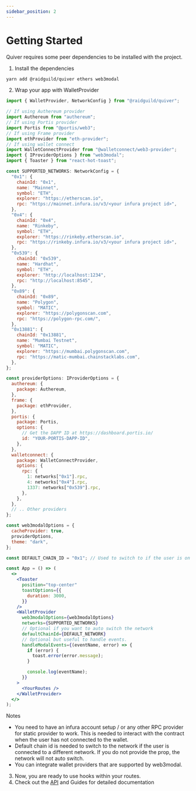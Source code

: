 ```yaml
---
sidebar_position: 2
---
```


# Getting Started

Quiver requires some peer dependencies to be installed with the project.

1. Install the dependencies

```bash
yarn add @raidguild/quiver ethers web3modal
```

2. Wrap your app with WalletProvider

```jsx
import { WalletProvider, NetworkConfig } from "@raidguild/quiver";

// If using Authereum provider
import Authereum from "authereum";
// If using Portis provider
import Portis from "@portis/web3";
// If using Frame provider
import ethProvider from "eth-provider";
// If using wallet connect
import WalletConnectProvider from "@walletconnect/web3-provider";
import { IProviderOptions } from "web3modal";
import { Toaster } from "react-hot-toast";

const SUPPORTED_NETWORKS: NetworkConfig = {
  "0x1": {
    chainId: "0x1",
    name: "Mainnet",
    symbol: "ETH",
    explorer: "https://etherscan.io",
    rpc: "https://mainnet.infura.io/v3/<your infura project id>",
  },
  "0x4": {
    chainId: "0x4",
    name: "Rinkeby",
    symbol: "ETH",
    explorer: "https://rinkeby.etherscan.io",
    rpc: "https://rinkeby.infura.io/v3/<your infura project id>",
  },
  "0x539": {
    chainId: "0x539",
    name: "Hardhat",
    symbol: "ETH",
    explorer: "http://localhost:1234",
    rpc: "http://localhost:8545",
  },
  "0x89": {
    chainId: "0x89",
    name: "Polygon",
    symbol: "MATIC",
    explorer: "https://polygonscan.com",
    rpc: "https://polygon-rpc.com/",
  },
  "0x13881": {
    chainId: "0x13881",
    name: "Mumbai Testnet",
    symbol: "MATIC",
    explorer: "https://mumbai.polygonscan.com",
    rpc: "https://matic-mumbai.chainstacklabs.com",
  },
};

const providerOptions: IProviderOptions = {
  authereum: {
    package: Authereum,
  },
  frame: {
    package: ethProvider,
  },
  portis: {
    package: Portis,
    options: {
      // Get the DAPP ID at https://dashboard.portis.io/
      id: "YOUR-PORTIS-DAPP-ID",
    },
  },
  walletconnect: {
    package: WalletConnectProvider,
    options: {
      rpc: {
        1: networks["0x1"].rpc,
        4: networks["0x4"].rpc,
        1337: networks["0x539"].rpc,
      },
    },
  },
  // .. Other providers
};

const web3modalOptions = {
  cacheProvider: true,
  providerOptions,
  theme: "dark",
};

const DEFAULT_CHAIN_ID = "0x1"; // Used to switch to if the user is on an unsupported network

const App = () => (
  <>
    <Toaster
      position="top-center"
      toastOptions={{
        duration: 3000,
      }}
    />
    <WalletProvider
      web3modalOptions={web3modalOptions}
      networks={SUPPORTED_NETWORKS}
      // Optional if you want to auto switch the network
      defaultChainId={DEFAULT_NETWORK}
      // Optional but useful to handle events.
      handleModalEvents={(eventName, error) => {
        if (error) {
          toast.error(error.message);
        }

        console.log(eventName);
      }}
    >
      <YourRoutes />
    </WalletProvider>
  </>
);
```

Notes

- You need to have an infura account setup / or any other RPC provider for static provider to work. This is needed to interact with the contract when the user has not connected to the wallet.
- Default chain id is needed to switch to the network if the user is connected to a different network. If you do not provide the prop, the network will not auto switch.
- You can integrate wallet providers that are supported by web3modal.

3. Now, you are ready to use hooks within your routes.
4. Check out the [API](/api) and Guides for detailed documentation
